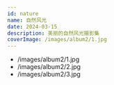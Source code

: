 ```yaml
---
id: nature
name: 自然风光
date: 2024-03-15
description: 美丽的自然风光摄影集
coverImage: /images/album2/1.jpg
---
```

- /images/album2/1.jpg
- /images/album2/2.jpg
- /images/album2/3.jpg